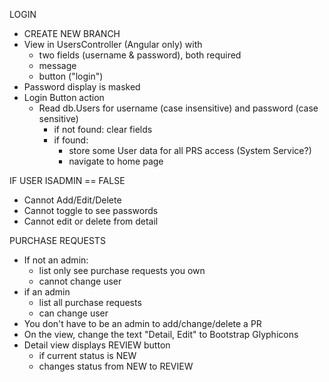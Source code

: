 LOGIN

* CREATE NEW BRANCH
* View in UsersController (Angular only) with
  * two fields (username & password), both required
  * message
  * button ("login")
* Password display is masked
* Login Button action
  - Read db.Users for username (case insensitive) and password (case sensitive)
    * if not found: clear fields
    * if found:
      - store some User data for all PRS access (System Service?)
      - navigate to home page

IF USER ISADMIN == FALSE

* Cannot Add/Edit/Delete
* Cannot toggle to see passwords
* Cannot edit or delete from detail

PURCHASE REQUESTS

* If not an admin:
	* list only see purchase requests you own
	* cannot change user
* if an admin
	* list all purchase requests
	* can change user
* You don't have to be an admin to add/change/delete a PR
* On the view, change the text "Detail, Edit" to Bootstrap Glyphicons
* Detail view displays REVIEW button
	* if current status is NEW
	* changes status from NEW to REVIEW
	